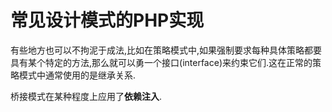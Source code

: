 # 常见设计模式的PHP实现

有些地方也可以不拘泥于成法,比如在策略模式中,如果强制要求每种具体策略都要具有某个特定的方法,那么就可以勇一个接口(interface)来约束它们.这在正常的策略模式中通常使用的是继承关系.


桥接模式在某种程度上应用了**依赖注入**.